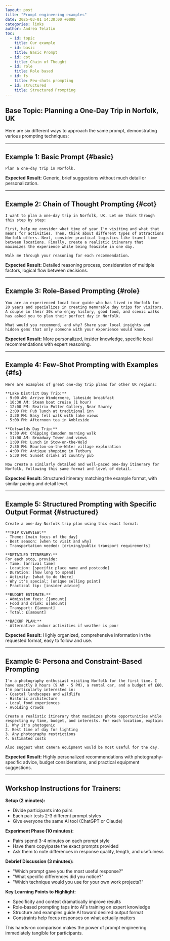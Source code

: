 ```yaml
---
layout: post
title: "Prompt engineering examples"
date: 2025-03-01 14:30:00 +0000
categories: links
author: Andrea Telatin
toc:
  - id: topic
    title: Our example
  - id: basic
    title: Basic Prompt
  - id: cot
    title: Chain of Thought
  - id: role
    title: Role based
  - id: fs
    title: Few-shots prompting
  - id: structured
    title: Structured Prompting
---
```

 
## Base Topic: Planning a One-Day Trip in Norfolk, UK

Here are six different ways to approach the same prompt, demonstrating various prompting techniques:

---

## **Example 1: Basic Prompt** {#basic}
```
Plan a one-day trip in Norfolk.
```

**Expected Result:** Generic, brief suggestions without much detail or personalization.

---

## **Example 2: Chain of Thought Prompting** {#cot}
```
I want to plan a one-day trip in Norfolk, UK. Let me think through this step by step:

First, help me consider what time of year I'm visiting and what that means for activities. Then, think about different types of attractions Norfolk offers. Next, consider practical logistics like travel time between locations. Finally, create a realistic itinerary that maximizes the experience while being feasible in one day.

Walk me through your reasoning for each recommendation.
```

**Expected Result:** Detailed reasoning process, consideration of multiple factors, logical flow between decisions.

---

## **Example 3: Role-Based Prompting** {#role}
```
You are an experienced local tour guide who has lived in Norfolk for 20 years and specializes in creating memorable day trips for visitors. A couple in their 30s who enjoy history, good food, and scenic walks has asked you to plan their perfect day in Norfolk. 

What would you recommend, and why? Share your local insights and hidden gems that only someone with your experience would know.
```

**Expected Result:** More personalized, insider knowledge, specific local recommendations with expert reasoning.

---

## **Example 4: Few-Shot Prompting with Examples** {#fs}
```
Here are examples of great one-day trip plans for other UK regions:

**Lake District Day Trip:**
- 9:00 AM: Arrive Windermere, lakeside breakfast
- 10:30 AM: Steam boat cruise (1 hour)
- 12:00 PM: Beatrix Potter Gallery, Near Sawrey
- 2:00 PM: Pub lunch at traditional inn
- 3:30 PM: Easy fell walk with lake views
- 5:00 PM: Afternoon tea in Ambleside

**Cotswolds Day Trip:**
- 9:30 AM: Chipping Campden morning walk
- 11:00 AM: Broadway Tower and views
- 1:00 PM: Lunch in Stow-on-the-Wold
- 2:30 PM: Bourton-on-the-Water village exploration
- 4:00 PM: Antique shopping in Tetbury
- 5:30 PM: Sunset drinks at country pub

Now create a similarly detailed and well-paced one-day itinerary for Norfolk, following this same format and level of detail.
```

**Expected Result:** Structured itinerary matching the example format, with similar pacing and detail level.

---

## **Example 5: Structured Prompting with Specific Output Format** {#structured}
```
Create a one-day Norfolk trip plan using this exact format:

**TRIP OVERVIEW:**
- Theme: [main focus of the day]
- Best season: [when to visit and why]
- Transportation needed: [driving/public transport requirements]

**DETAILED ITINERARY:**
For each stop, provide:
- Time: [arrival time]
- Location: [specific place name and postcode]
- Duration: [how long to spend]
- Activity: [what to do there]
- Why it's special: [unique selling point]
- Practical tip: [insider advice]

**BUDGET ESTIMATE:**
- Admission fees: £[amount]
- Food and drink: £[amount]
- Transport: £[amount]
- Total: £[amount]

**BACKUP PLAN:**
- Alternative indoor activities if weather is poor
```

**Expected Result:** Highly organized, comprehensive information in the requested format, easy to follow and use.

---

## **Example 6: Persona and Constraint-Based Prompting**
```
I'm a photography enthusiast visiting Norfolk for the first time. I have exactly 8 hours (9 AM - 5 PM), a rental car, and a budget of £60. I'm particularly interested in:
- Coastal landscapes and wildlife
- Historic architecture
- Local food experiences
- Avoiding crowds

Create a realistic itinerary that maximizes photo opportunities while respecting my time, budget, and interests. For each location, explain:
1. Why it's photogenic
2. Best time of day for lighting
3. Any photography restrictions
4. Estimated costs

Also suggest what camera equipment would be most useful for the day.
```

**Expected Result:** Highly personalized recommendations with photography-specific advice, budget considerations, and practical equipment suggestions.

---

## **Workshop Instructions for Trainers:**

**Setup (2 minutes):**
- Divide participants into pairs
- Each pair tests 2-3 different prompt styles
- Give everyone the same AI tool (ChatGPT or Claude)

**Experiment Phase (10 minutes):**
- Pairs spend 3-4 minutes on each prompt style
- Have them copy/paste the exact prompts provided
- Ask them to note differences in response quality, length, and usefulness

**Debrief Discussion (3 minutes):**
- "Which prompt gave you the most useful response?"
- "What specific differences did you notice?"
- "Which technique would you use for your own work projects?"

**Key Learning Points to Highlight:**
- Specificity and context dramatically improve results
- Role-based prompting taps into AI's training on expert knowledge
- Structure and examples guide AI toward desired output format
- Constraints help focus responses on what actually matters

This hands-on comparison makes the power of prompt engineering immediately tangible for participants.